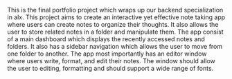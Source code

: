 This is the final portfolio project which wraps up our backend specialization in alx. This project aims to create an interactive yet effective note taking app where users can create notes to organize their thoughts. It also allows the user to store related notes in a folder and manipulate them. The app consist of a main dashboard which displays the recently accessed notes and folders. It also has a sidebar navigation which allows the user to move from one folder to another. The app most importantly has an editor window where users write, format, and edit their notes. The window should allow the user to editing, formatting and should support a wide range of  fonts.

